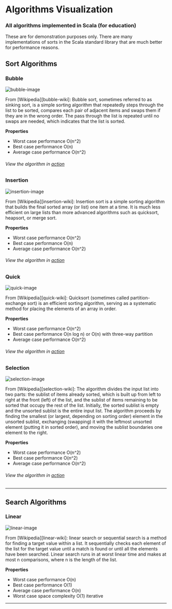 # Algorithms Visualization

### All algorithms implemented in Scala (for education)

These are for demonstration purposes only. There are many implementations of sorts in the Scala standard library that are much better for performance reasons.

## Sort Algorithms

### Bubble

![bubble-image](https://camo.githubusercontent.com/40b8099e638526dce298f8dc91246173d56e389a/68747470733a2f2f75706c6f61642e77696b696d656469612e6f72672f77696b6970656469612f636f6d6d6f6e732f7468756d622f382f38332f427562626c65736f72742d6564697465642d636f6c6f722e7376672f32323070782d427562626c65736f72742d6564697465642d636f6c6f722e7376672e706e67)

From [Wikipedia][bubble-wiki]: Bubble sort, sometimes referred to as sinking sort, is a simple sorting algorithm that repeatedly steps through the list to be sorted, compares each pair of adjacent items and swaps them if they are in the wrong order. The pass through the list is repeated until no swaps are needed, which indicates that the list is sorted.

**Properties**

- Worst case performance O(n^2)
- Best case performance O(n)
- Average case performance O(n^2)

###### View the algorithm in [action](https://www.toptal.com/developers/sorting-algorithms/bubble-sort)

### Insertion

![insertion-image](https://camo.githubusercontent.com/a7657e625281b63ca552a40c099c9331ce79f6a1/68747470733a2f2f75706c6f61642e77696b696d656469612e6f72672f77696b6970656469612f636f6d6d6f6e732f372f37652f496e73657274696f6e736f72742d6564697465642e706e67)

From [Wikipedia][insertion-wiki]: Insertion sort is a simple sorting algorithm that builds the final sorted array (or list) one item at a time. It is much less efficient on large lists than more advanced algorithms such as quicksort, heapsort, or merge sort.

**Properties**

- Worst case performance O(n^2)
- Best case performance O(n)
- Average case performance O(n^2)

###### View the algorithm in [action](https://www.toptal.com/developers/sorting-algorithms/insertion-sort)

### Quick

![quick-image](https://camo.githubusercontent.com/2499d89bbb30337a5d2d7770cc034b4b71fbfdc6/68747470733a2f2f75706c6f61642e77696b696d656469612e6f72672f77696b6970656469612f636f6d6d6f6e732f362f36612f536f7274696e675f717569636b736f72745f616e696d2e676966)

From [Wikipedia][quick-wiki]: Quicksort (sometimes called partition-exchange sort) is an efficient sorting algorithm, serving as a systematic method for placing the elements of an array in order.

**Properties**

- Worst case performance O(n^2)
- Best case performance O(n log n) or O(n) with three-way partition
- Average case performance O(n^2)

###### View the algorithm in [action](https://www.toptal.com/developers/sorting-algorithms/quick-sort)

### Selection

![selection-image](https://camo.githubusercontent.com/3174db3ca6ed6da3159b4bbc18f73359f0ab33ae/68747470733a2f2f75706c6f61642e77696b696d656469612e6f72672f77696b6970656469612f636f6d6d6f6e732f7468756d622f622f62302f53656c656374696f6e5f736f72745f616e696d6174696f6e2e6769662f32353070782d53656c656374696f6e5f736f72745f616e696d6174696f6e2e676966)

From [Wikipedia][selection-wiki]: The algorithm divides the input list into two parts: the sublist of items already sorted, which is built up from left to right at the front (left) of the list, and the sublist of items remaining to be sorted that occupy the rest of the list. Initially, the sorted sublist is empty and the unsorted sublist is the entire input list. The algorithm proceeds by finding the smallest (or largest, depending on sorting order) element in the unsorted sublist, exchanging (swapping) it with the leftmost unsorted element (putting it in sorted order), and moving the sublist boundaries one element to the right.

**Properties**

- Worst case performance O(n^2)
- Best case performance O(n^2)
- Average case performance O(n^2)

###### View the algorithm in [action](https://www.toptal.com/developers/sorting-algorithms/selection-sort)

---

## Search Algorithms

### Linear

![linear-image](https://camo.githubusercontent.com/c05ad3f2178af2f16ebe2c04eb122e1e0c6a055b/687474703a2f2f7777772e7475746f7269616c73706f696e742e636f6d2f646174615f737472756374757265735f616c676f726974686d732f696d616765732f6c696e6561725f7365617263682e676966)

From [Wikipedia][linear-wiki]: linear search or sequential search is a method for finding a target value within a list. It sequentially checks each element of the list for the target value until a match is found or until all the elements have been searched.
Linear search runs in at worst linear time and makes at most n comparisons, where n is the length of the list.

**Properties**

- Worst case performance O(n)
- Best case performance O(1)
- Average case performance O(n)
- Worst case space complexity O(1) iterative

---

